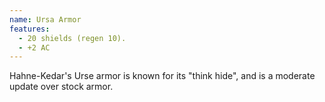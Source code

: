 ```yaml
---
name: Ursa Armor
features:
  - 20 shields (regen 10).
  - +2 AC
---
```

Hahne-Kedar's Urse armor is known for its "think hide", and is a moderate update over stock armor.